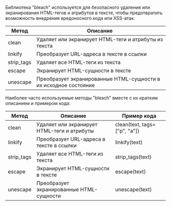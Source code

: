 <p>Библиотека "bleach" используется для безопасного удаления или экранирования HTML-тегов и атрибутов в тексте,
чтобы предотвратить возможность внедрения вредоносного кода или XSS-атак.</p>
<table>
<thead>
<tr>
<th>Метод</th>
<th>Описание</th>
</tr>
</thead>
<tbody>
<tr>
<td>clean</td>
<td>Удаляет или экранирует HTML-теги и атрибуты из текста</td>
</tr>
<tr>
<td>linkify</td>
<td>Преобразует URL-адреса в тексте в ссылки</td>
</tr>
<tr>
<td>strip_tags</td>
<td>Удаляет все HTML-теги из текста</td>
</tr>
<tr>
<td>escape</td>
<td>Экранирует HTML-сущности в тексте</td>
</tr>
<tr>
<td>unescape</td>
<td>Преобразует экранированные HTML-сущности в их исходное состояние</td>
</tr>
</tbody>
</table>
<p>Наиболее часто используемые методы "bleach" вместе с их кратким описанием и примером кода:</p>
<table>
<thead>
<tr>
<th>Метод</th>
<th>Описание</th>
<th>Пример кода</th>
</tr>
</thead>
<tbody>
<tr>
<td>clean</td>
<td>Удаляет или экранирует HTML-теги и атрибуты</td>
<td>clean(text, tags=["p", "a"])</td>
</tr>
<tr>
<td>linkify</td>
<td>Преобразует URL-адреса в тексте в ссылки</td>
<td>linkify(text)</td>
</tr>
<tr>
<td>strip_tags</td>
<td>Удаляет все HTML-теги из текста</td>
<td>strip_tags(text)</td>
</tr>
<tr>
<td>escape</td>
<td>Экранирует HTML-сущности в тексте</td>
<td>escape(text)</td>
</tr>
<tr>
<td>unescape</td>
<td>Преобразует экранированные HTML-сущности</td>
<td>unescape(text)</td>
</tr>
</tbody>
</table>